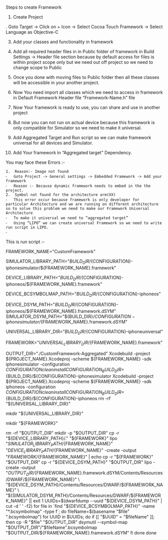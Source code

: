 Steps to create Framework

1. Create Project 

. Goto Target -> Click on + Icon -> Select Cocoa Touch Framework -> Select Language as Objective-C

3. Add your classes and functionality in framework 

4. Add all required header files in in Public folder of framework in Build Settings -> Header file section because by default access for files is within project scope only but we need out off project so we need to change scope to Public

5. Once you done with moving files to Public folder then all these classes will be accessible in your another project.

6. Now You need import all classes which we need to access in framework in Default Framework Header file “Framework-Name.h” file

7. Now Your framework is ready to use, you can share and use in another project 

8. But now you can not run on actual device because this framework is only compatible for Simulator so we need to make it universal.

9. Add Aggregated Target and Run script so we can make framework universal for all devices and Simulator.

10. Add Your framework in “Aggregated target” Dependency.


You may face these Errors :-

	1.	Reason:- Image not found 
	⁃	Goto Project -> General settings -> Embedded Framework -> Add your framework 
	⁃	Reason :- Because dynamic framework needs to embed in the the project.
	2.	Symbol not found for the architecture arm(XX)
	⁃	This error occur because framework is only developer for particular Architecture and we are running on different architecture so to solve this problem we need to make our Framework Universal Architecture 
	⁃	To make it universal we need to “aggregated target”
	⁃	Using “LIPO” we can create universal Framework so we need to write run script in LIPO. 
	⁃	


This is run script :- 

FRAMEWORK_NAME="CustomFramework"

SIMULATOR_LIBRARY_PATH="${BUILD_DIR}/${CONFIGURATION}-iphonesimulator/${FRAMEWORK_NAME}.framework"

DEVICE_LIBRARY_PATH="${BUILD_DIR}/${CONFIGURATION}-iphoneos/${FRAMEWORK_NAME}.framework"

DEVICE_BCSYMBOLMAP_PATH="${BUILD_DIR}/${CONFIGURATION}-iphoneos"

DEVICE_DSYM_PATH="${BUILD_DIR}/${CONFIGURATION}-iphoneos/${FRAMEWORK_NAME}.framework.dSYM"
SIMULATOR_DSYM_PATH="${BUILD_DIR}/${CONFIGURATION}-iphonesimulator/${FRAMEWORK_NAME}.framework.dSYM"

UNIVERSAL_LIBRARY_DIR="${BUILD_DIR}/${CONFIGURATION}-iphoneuniversal"

FRAMEWORK="${UNIVERSAL_LIBRARY_DIR}/${FRAMEWORK_NAME}.framework"

OUTPUT_DIR="./CustomFramework-Aggregated"
Xcodebuild -project ${PROJECT_NAME}.Xcodeproj -scheme ${FRAMEWORK_NAME} -sdk iphonesimulator -configuration ${CONFIGURATION} clean install CONFIGURATION_BUILD_DIR=${BUILD_DIR}/${CONFIGURATION}-iphonesimulator
Xcodebuild -project ${PROJECT_NAME}.Xcodeproj -scheme ${FRAMEWORK_NAME} -sdk iphoneos -configuration ${CONFIGURATION} clean install CONFIGURATION_BUILD_DIR=${BUILD_DIR}/${CONFIGURATION}-iphoneos
rm -rf "${UNIVERSAL_LIBRARY_DIR}"

mkdir "${UNIVERSAL_LIBRARY_DIR}"

mkdir "${FRAMEWORK}"

rm -rf "$OUTPUT_DIR"
mkdir -p "$OUTPUT_DIR"
cp -r "${DEVICE_LIBRARY_PATH}/." "${FRAMEWORK}"
lipo "${SIMULATOR_LIBRARY_PATH}/${FRAMEWORK_NAME}" "${DEVICE_LIBRARY_PATH}/${FRAMEWORK_NAME}" -create -output "${FRAMEWORK}/${FRAMEWORK_NAME}" | echo
cp -r "${FRAMEWORK}" "$OUTPUT_DIR"
cp -r "${DEVICE_DSYM_PATH}" "$OUTPUT_DIR"
lipo -create -output "$OUTPUT_DIR/${FRAMEWORK_NAME}.framework.dSYM/Contents/Resources/DWARF/${FRAMEWORK_NAME}" \
"${DEVICE_DSYM_PATH}/Contents/Resources/DWARF/${FRAMEWORK_NAME}" \
"${SIMULATOR_DSYM_PATH}/Contents/Resources/DWARF/${FRAMEWORK_NAME}" || exit 1
UUIDs=$(dwarfdump --uuid "${DEVICE_DSYM_PATH}" | cut -d ' ' -f2)
for file in `find "${DEVICE_BCSYMBOLMAP_PATH}" -name "*.bcsymbolmap" -type f`; do
fileName=$(basename "$file" ".bcsymbolmap")
for UUID in $UUIDs; do
if [[ "$UUID" = "$fileName" ]]; then
cp -R "$file" "$OUTPUT_DIR"
dsymutil --symbol-map "$OUTPUT_DIR"/"$fileName".bcsymbolmap "$OUTPUT_DIR/${FRAMEWORK_NAME}.framework.dSYM"
fi
done
done

